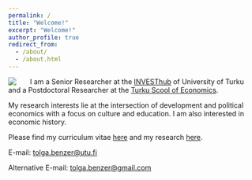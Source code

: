 ```yaml
---
permalink: /
title: "Welcome!"
excerpt: "Welcome!"
author_profile: true
redirect_from: 
  - /about/
  - /about.html
---
```

  
<img style="float: left; padding-right: 25px;" src="https://user-images.githubusercontent.com/59729056/132135190-2d134213-c4a4-404c-a132-6b82c2c56aea.png" align="left">

I am a Senior Researcher at the [INVESThub](https://www.utu.fi/en/investhub) of University of Turku and a Postdoctoral Researcher at the [Turku Scool of Economics](https://www.utu.fi/en/university/turku-school-of-economics/economics).

My research interests lie at the intersection of development and political economics with a focus on culture and education. I am also interested in economic history.

Please find my curriculum vitae [here](https://tolgabenzer.github.io/files/benzer_cv.pdf) and my research [here](https://tolgabenzer.com/research/).

E-mail: [tolga.benzer@utu.fi](mailto:tolga.benzer@utu.fi) 

Alternative E-mail:    [tolga.benzer@gmail.com](mailto:tolga.benzer@gmail.com)

